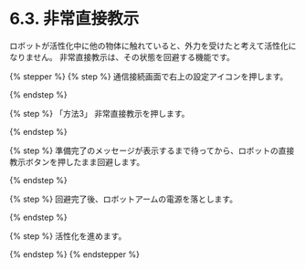 # 6.3. 非常直接教示

ロボットが活性化中に他の物体に触れていると、外力を受けたと考えて活性化になりません。 非常直接教示は、その状態を回避する機能です。



{% stepper %}
{% step %}
通信接続画面で右上の設定アイコンを押します。


{% endstep %}

{% step %}
「方法3」 非常直接教示を押します。


{% endstep %}

{% step %}
準備完了のメッセージが表示するまで待ってから、ロボットの直接教示ボタンを押したまま回避します。


{% endstep %}

{% step %}
回避完了後、ロボットアームの電源を落とします。


{% endstep %}

{% step %}
活性化を進めます。


{% endstep %}
{% endstepper %}

